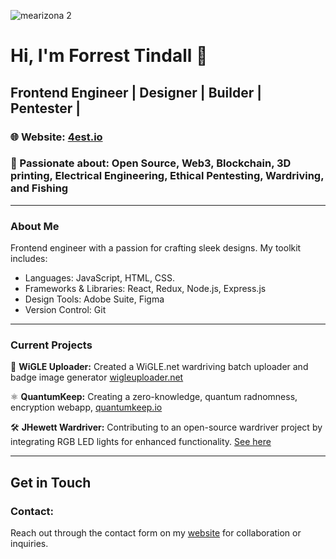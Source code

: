 
![mearizona 2](https://github.com/user-attachments/assets/14384a28-63d3-420c-8847-864c50ce2083)

# Hi, I'm Forrest Tindall 👋

## Frontend Engineer | Designer | Builder | Pentester |

### 🌐 Website: [4est.io](https://4est.io)  
### 🛜 Passionate about: Open Source, Web3, Blockchain, 3D printing, Electrical Engineering, Ethical Pentesting, Wardriving, and Fishing

---

### About Me

Frontend engineer with a passion for crafting sleek designs. My toolkit includes:
- Languages: JavaScript, HTML, CSS.
- Frameworks & Libraries: React, Redux, Node.js, Express.js
- Design Tools: Adobe Suite, Figma
- Version Control: Git

---

### Current Projects

📡 **WiGLE Uploader:** Created a WiGLE.net wardriving batch uploader and badge image generator [wigleuploader.net](htts://wigleuploader.net)

⚛️ **QuantumKeep:** Creating a zero-knowledge, quantum radnomness, encryption webapp, [quantumkeep.io](https://quantumkeep.io)

🛠 **JHewett Wardriver:** Contributing to an open-source wardriver project by integrating RGB LED lights for enhanced functionality. [See here](https://github.com/forresttindall/RGB-JHewitt-Wardriver)



---

## Get in Touch

### Contact: 

Reach out through the contact form on my [website](https://4est.io) for collaboration or inquiries.

